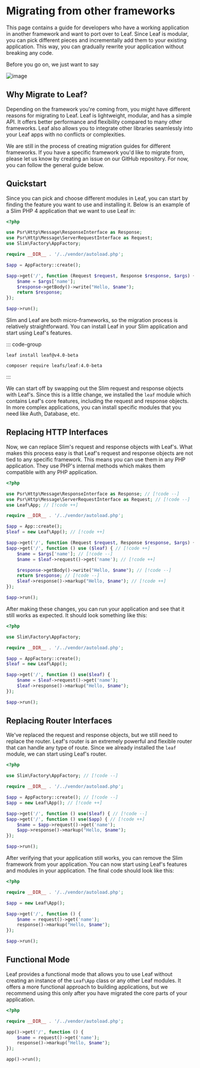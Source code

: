 # Migrating from other frameworks

This page contains a guide for developers who have a working application in another framework and want to port over to Leaf. Since Leaf is modular, you can pick different pieces and incrementally add them to your existing application. This way, you can gradually rewrite your application without breaking any code.

Before you go on, we just want to say

![image](https://github.com/user-attachments/assets/34fc4b51-8312-49e6-9e97-07b10b262d13)

## Why Migrate to Leaf?

Depending on the framework you're coming from, you might have different reasons for migrating to Leaf. Leaf is lightweight, modular, and has a simple API. It offers better performance and flexibility compared to many other frameworks. Leaf also allows you to integrate other libraries seamlessly into your Leaf apps with no conflicts or complexities.

We are still in the process of creating migration guides for different frameworks. If you have a specific framework you'd like to migrate from, please let us know by creating an issue on our GitHub repository. For now, you can follow the general guide below.

## Quickstart

Since you can pick and choose different modules in Leaf, you can start by finding the feature you want to use and installing it. Below is an example of a Slim PHP 4 application that we want to use Leaf in:

```php
<?php

use Psr\Http\Message\ResponseInterface as Response;
use Psr\Http\Message\ServerRequestInterface as Request;
use Slim\Factory\AppFactory;

require __DIR__ . '/../vendor/autoload.php';

$app = AppFactory::create();

$app->get('/', function (Request $request, Response $response, $args) {
    $name = $args['name'];
    $response->getBody()->write("Hello, $name");
    return $response;
});

$app->run();
```

Slim and Leaf are both micro-frameworks, so the migration process is relatively straightforward. You can install Leaf in your Slim application and start using Leaf's features.

::: code-group

```bash:no-line-numbers [Leaf CLI]
leaf install leaf@v4.0-beta
```

```bash:no-line-numbers [Composer]
composer require leafs/leaf:4.0-beta
```

:::

We can start off by swapping out the Slim request and response objects with Leaf's. Since this is a little change, we installed the `leaf` module which contains Leaf's core features, including the request and response objects. In more complex applications, you can install specific modules that you need like Auth, Database, etc.

## Replacing HTTP Interfaces

Now, we can replace Slim's request and response objects with Leaf's. What makes this process easy is that Leaf's request and response objects are not tied to any specific framework. This means you can use them in any PHP application. They use PHP's internal methods which makes them compatible with any PHP application.

```php
<?php

use Psr\Http\Message\ResponseInterface as Response; // [!code --]
use Psr\Http\Message\ServerRequestInterface as Request; // [!code --]
use Leaf\App; // [!code ++]

require __DIR__ . '/../vendor/autoload.php';

$app = App::create();
$leaf = new Leaf\App(); // [!code ++]

$app->get('/', function (Request $request, Response $response, $args) { // [!code --]
$app->get('/', function () use ($leaf) { // [!code ++]
    $name = $args['name']; // [!code --]
    $name = $leaf->request()->get('name'); // [!code ++]

    $response->getBody()->write("Hello, $name"); // [!code --]
    return $response; // [!code --]
    $leaf->response()->markup("Hello, $name"); // [!code ++]
});

$app->run();
```

After making these changes, you can run your application and see that it still works as expected. It should look something like this:

```php
<?php

use Slim\Factory\AppFactory;

require __DIR__ . '/../vendor/autoload.php';

$app = AppFactory::create();
$leaf = new Leaf\App();

$app->get('/', function () use($leaf) {
    $name = $leaf->request()->get('name');
    $leaf->response()->markup("Hello, $name");
});

$app->run();
```

## Replacing Router Interfaces

We've replaced the request and response objects, but we still need to replace the router. Leaf's router is an extremely powerful and flexible router that can handle any type of route. Since we already installed the `leaf` module, we can start using Leaf's router.

```php
<?php

use Slim\Factory\AppFactory; // [!code --]

require __DIR__ . '/../vendor/autoload.php';

$app = AppFactory::create(); // [!code --]
$app = new Leaf\App(); // [!code ++]

$app->get('/', function () use($leaf) { // [!code --]
$app->get('/', function () use($app) { // [!code ++]
    $name = $app->request()->get('name');
    $app->response()->markup("Hello, $name");
});

$app->run();
```

After verifying that your application still works, you can remove the Slim framework from your application. You can now start using Leaf's features and modules in your application. The final code should look like this:

```php
<?php

require __DIR__ . '/../vendor/autoload.php';

$app = new Leaf\App();

$app->get('/', function () {
    $name = request()->get('name');
    response()->markup("Hello, $name");
});

$app->run();
```

## Functional Mode

Leaf provides a functional mode that allows you to use Leaf without creating an instance of the `Leaf\App` class or any other Leaf modules. It offers a more functional approach to building applications, but we recommend using this only after you have migrated the core parts of your application.

```php
<?php

require __DIR__ . '/../vendor/autoload.php';

app()->get('/', function () {
    $name = request()->get('name');
    response()->markup("Hello, $name");
});

app()->run();
```
